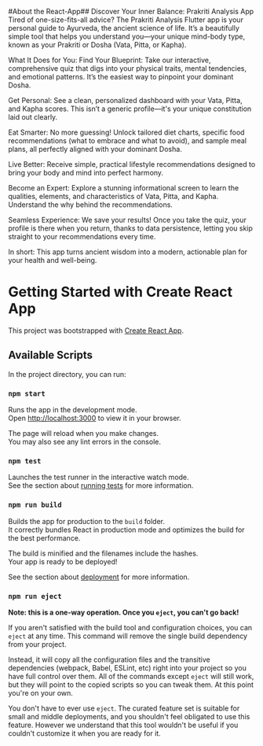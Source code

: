 #About the React-App##
Discover Your Inner Balance: Prakriti Analysis App
Tired of one-size-fits-all advice? The Prakriti Analysis Flutter app is your personal guide to Ayurveda, the ancient science of life. It’s a beautifully simple tool that helps you understand you—your unique mind-body type, known as your Prakriti or Dosha (Vata, Pitta, or Kapha).

What It Does for You:
Find Your Blueprint: Take our interactive, comprehensive quiz that digs into your physical traits, mental tendencies, and emotional patterns. It’s the easiest way to pinpoint your dominant Dosha.

Get Personal: See a clean, personalized dashboard with your Vata, Pitta, and Kapha scores. This isn’t a generic profile—it's your unique constitution laid out clearly.

Eat Smarter: No more guessing! Unlock tailored diet charts, specific food recommendations (what to embrace and what to avoid), and sample meal plans, all perfectly aligned with your dominant Dosha.

Live Better: Receive simple, practical lifestyle recommendations designed to bring your body and mind into perfect harmony.

Become an Expert: Explore a stunning informational screen to learn the qualities, elements, and characteristics of Vata, Pitta, and Kapha. Understand the why behind the recommendations.

Seamless Experience: We save your results! Once you take the quiz, your profile is there when you return, thanks to data persistence, letting you skip straight to your recommendations every time.

In short: This app turns ancient wisdom into a modern, actionable plan for your health and well-being.


# Getting Started with Create React App

This project was bootstrapped with [Create React App](https://github.com/facebook/create-react-app).

## Available Scripts

In the project directory, you can run:

### `npm start`

Runs the app in the development mode.\
Open [http://localhost:3000](http://localhost:3000) to view it in your browser.

The page will reload when you make changes.\
You may also see any lint errors in the console.

### `npm test`

Launches the test runner in the interactive watch mode.\
See the section about [running tests](https://facebook.github.io/create-react-app/docs/running-tests) for more information.

### `npm run build`

Builds the app for production to the `build` folder.\
It correctly bundles React in production mode and optimizes the build for the best performance.

The build is minified and the filenames include the hashes.\
Your app is ready to be deployed!

See the section about [deployment](https://facebook.github.io/create-react-app/docs/deployment) for more information.

### `npm run eject`

**Note: this is a one-way operation. Once you `eject`, you can't go back!**

If you aren't satisfied with the build tool and configuration choices, you can `eject` at any time. This command will remove the single build dependency from your project.

Instead, it will copy all the configuration files and the transitive dependencies (webpack, Babel, ESLint, etc) right into your project so you have full control over them. All of the commands except `eject` will still work, but they will point to the copied scripts so you can tweak them. At this point you're on your own.

You don't have to ever use `eject`. The curated feature set is suitable for small and middle deployments, and you shouldn't feel obligated to use this feature. However we understand that this tool wouldn't be useful if you couldn't customize it when you are ready for it.
